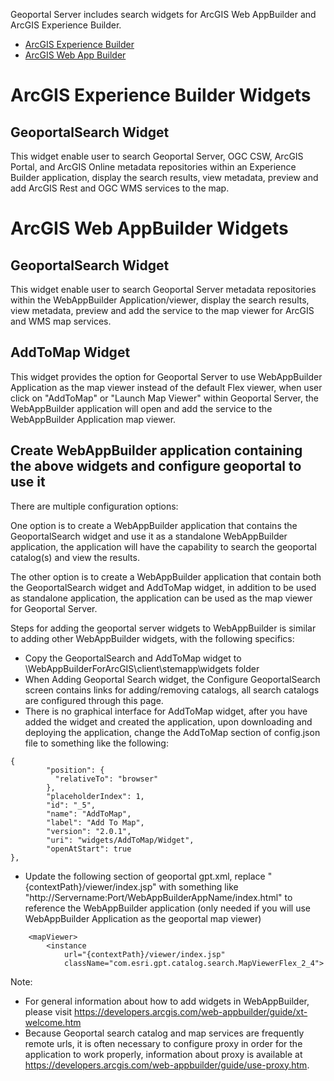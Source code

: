Geoportal Server includes search widgets for ArcGIS Web AppBuilder and ArcGIS Experience Builder.

- [ArcGIS Experience Builder](#arcgis-experience-builder-widgets)
- [ArcGIS Web App Builder](#arcgis-web-appbuilder-widgets)


# ArcGIS Experience Builder Widgets

## GeoportalSearch Widget
This widget enable user to search Geoportal Server, OGC CSW, ArcGIS Portal, and ArcGIS Online metadata repositories within an Experience Builder application, display the search results, view metadata, preview and add ArcGIS Rest and OGC WMS services to the map.


# ArcGIS Web AppBuilder Widgets

## GeoportalSearch Widget
This widget enable user to search Geoportal Server metadata repositories within the WebAppBuilder Application/viewer, display the search results, view metadata, preview and add the service to the map viewer for ArcGIS and WMS map services.

## AddToMap Widget
This widget provides the option for Geoportal Server to use WebAppBuilder Application as the map viewer instead of the default Flex viewer, when user click on "AddToMap" or "Launch Map Viewer" within Geoportal Server, the WebAppBuilder application will open and add the service to the WebAppBuilder Application map viewer.

## Create WebAppBuilder application containing the above widgets and configure geoportal to use it
There are multiple configuration options:

One option is to create a WebAppBuilder application that contains the GeoportalSearch widget and use it as a standalone WebAppBuilder application, the application will have the capability to search the geoportal catalog(s) and view the results.

The other option is to create a WebAppBuilder application that contain both the GeoportalSearch widget and AddToMap widget, in addition to be used as standalone application, the application can be used as the map viewer for Geoportal Server.

Steps for adding the geoportal server widgets to WebAppBuilder is similar to adding other WebAppBuilder widgets,  with the following specifics:
* Copy the GeoportalSearch and AddToMap widget to \WebAppBuilderForArcGIS\client\stemapp\widgets folder
* When Adding Geoportal Search widget, the Configure GeoportalSearch screen contains links for adding/removing catalogs, all search catalogs are configured through this page.
* There is no graphical interface for AddToMap widget, after you have added the widget and created the application, upon downloading and deploying the application, change the AddToMap section of config.json file to something like the following:


```
{
        "position": {         
          "relativeTo": "browser"
        },
        "placeholderIndex": 1,
        "id": "_5",
        "name": "AddToMap",
        "label": "Add To Map",
        "version": "2.0.1",
        "uri": "widgets/AddToMap/Widget",
        "openAtStart": true
},
```
* Update the following section of geoportal gpt.xml, replace "{contextPath}/viewer/index.jsp" with something like "http://Servername:Port/WebAppBuilderAppName/index.html" to reference the WebAppBuilder application (only needed if you will use WebAppBuilder Application as the geoportal map viewer)

```
    <mapViewer>
        <instance 
            url="{contextPath}/viewer/index.jsp" 
            className="com.esri.gpt.catalog.search.MapViewerFlex_2_4">
```

Note:
* For general information about how to add widgets in WebAppBuilder, please visit https://developers.arcgis.com/web-appbuilder/guide/xt-welcome.htm 
* Because Geoportal search catalog and map services are frequently remote urls, it is often necessary to configure proxy in order for the application to work properly, information about proxy is available at https://developers.arcgis.com/web-appbuilder/guide/use-proxy.htm.

